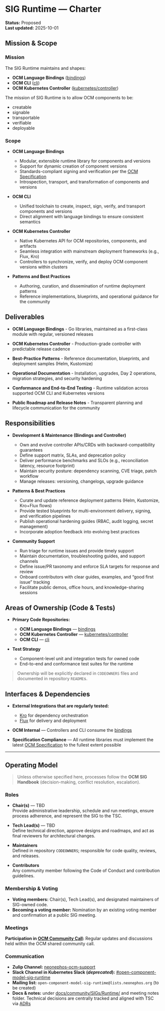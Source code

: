 # SIG Runtime — Charter

**Status:** Proposed  
**Last updated:** 2025-10-01

## Mission & Scope

### Mission

The SIG Runtime maintains and shapes:

- **OCM Language Bindings** ([bindings](https://github.com/open-component-model/open-component-model/tree/main/bindings))
- **OCM CLI** ([cli](https://github.com/open-component-model/open-component-model/tree/main/cli))
- **OCM Kubernetes Controller** ([kubernetes/controller](https://github.com/open-component-model/open-component-model/tree/main/kubernetes/controller))

The mission of SIG Runtime is to allow OCM components to be:

- creatable
- signable
- transportable
- verifiable
- deployable

### Scope

- **OCM Language Bindings**
  - Modular, extensible runtime library for components and versions
  - Support for dynamic creation of component versions
  - Standards-compliant signing and verification per the [OCM Specification](https://github.com/open-component-model/ocm-spec/tree/main)
  - Introspection, transport, and transformation of components and versions

- **OCM CLI**
  - Unified toolchain to create, inspect, sign, verify, and transport components and versions
  - Direct alignment with language bindings to ensure consistent semantics

- **OCM Kubernetes Controller**
  - Native Kubernetes API for OCM repositories, components, and artifacts
  - Seamless integration with mainstream deployment frameworks (e.g., Flux, Kro)
  - Controllers to synchronize, verify, and deploy OCM component versions within clusters

- **Patterns and Best Practices**
  - Authoring, curation, and dissemination of runtime deployment patterns
  - Reference implementations, blueprints, and operational guidance for the community

## Deliverables

- **OCM Language Bindings** - Go libraries, maintained as a first-class module with regular, versioned releases

- **OCM Kubernetes Controller** - Production-grade controller with predictable release cadence

- **Best-Practice Patterns** - Reference documentation, blueprints, and deployment samples (Helm, Kustomize)

- **Operational Documentation** - Installation, upgrades, Day 2 operations, migration strategies, and security hardening

- **Conformance and End-to-End Testing** - Runtime validation across supported OCM CLI and Kubernetes versions

- **Public Roadmap and Release Notes** - Transparent planning and lifecycle communication for the community

## Responsibilities

- **Development & Maintenance (Bindings and Controller)**
  - Own and evolve controller APIs/CRDs with backward-compatibility guarantees
  - Define support matrix, SLAs, and deprecation policy
  - Deliver performance benchmarks and SLOs (e.g., reconciliation latency, resource footprint)
  - Maintain security posture: dependency scanning, CVE triage, patch workflow
  - Manage releases: versioning, changelogs, upgrade guidance

- **Patterns & Best Practices**
  - Curate and update reference deployment patterns (Helm, Kustomize, Kro+Flux flows)
  - Provide tested blueprints for multi-environment delivery, signing, and verification pipelines
  - Publish operational hardening guides (RBAC, audit logging, secret management)
  - Incorporate adoption feedback into evolving best practices

- **Community Support**
  - Run triage for runtime issues and provide timely support
  - Maintain documentation, troubleshooting guides, and support channels
  - Define issue/PR taxonomy and enforce SLA targets for response and review
  - Onboard contributors with clear guides, examples, and “good first issue” tracking
  - Facilitate public demos, office hours, and knowledge-sharing sessions

## Areas of Ownership (Code & Tests)

- **Primary Code Repositories:**
  - **OCM Language Bindings** — [bindings](https://github.com/open-component-model/open-component-model/tree/main/bindings)
  - **OCM Kubernetes Controller** — [kubernetes/controller](https://github.com/open-component-model/open-component-model/tree/main/kubernetes/controller)
  - **OCM CLI** — [cli](https://github.com/open-component-model/open-component-model/tree/main/cli)

- **Test Strategy**
  - Component-level unit and integration tests for owned code
  - End-to-end and conformance test suites for the runtime

> Ownership will be explicitly declared in `CODEOWNERS` files and documented in repository `README`s.

## Interfaces & Dependencies

- **External Integrations that are regularly tested:**
  - [Kro](https://kro.run) for dependency orchestration
  - [Flux](https://fluxcd.io) for delivery and deployment

- **OCM Internal** — Controllers and CLI consume the [bindings](https://github.com/open-component-model/open-component-model/tree/main/bindings)

- **Specification Compliance** — All runtime libraries must implement the latest [OCM Specification](https://github.com/open-component-model/ocm-spec/) to the fullest extent possible

---

## Operating Model

> Unless otherwise specified here, processes follow the **OCM SIG Handbook** (decision-making, conflict resolution, escalation).

### Roles

- **Chair(s)** — TBD  
  Provide administrative leadership, schedule and run meetings, ensure process adherence, and represent the SIG to the TSC.

- **Tech Lead(s)** — TBD  
  Define technical direction, approve designs and roadmaps, and act as final reviewers for architectural changes.

- **Maintainers**  
  Defined in repository `CODEOWNERS`; responsible for code quality, reviews, and releases.

- **Contributors**  
  Any community member following the Code of Conduct and contribution guidelines.

### Membership & Voting

- **Voting members:** Chair(s), Tech Lead(s), and designated maintainers of SIG-owned code.
- **Becoming a voting member:** Nomination by an existing voting member and confirmation at a public SIG meeting.

### Meetings

**Participation in [OCM Community Call](https://ocm.software/community/engagement/#community-calls):** Regular updates and discussions held within the OCM shared community call.

### Communication

- **Zulip Channel:** [neonephos-ocm-support](https://linuxfoundation.zulipchat.com/#narrow/channel/532975-neonephos-ocm-support)
- **Slack Channel in Kubernetes Slack (_deprecated_):** [#open-component-model-sig-runtime](https://kubernetes.slack.com/archives/C05UWBE8R1D)
- **Mailing list:** `open-component-model-sig-runtime@lists.neonephos.org` (to be created)
- **Docs & notes:** under [docs/community/SIGs/Runtime/](.) and meeting notes folder. Technical decisions are centrally tracked and aligned with TSC via [ADRs](./../../../adr)
